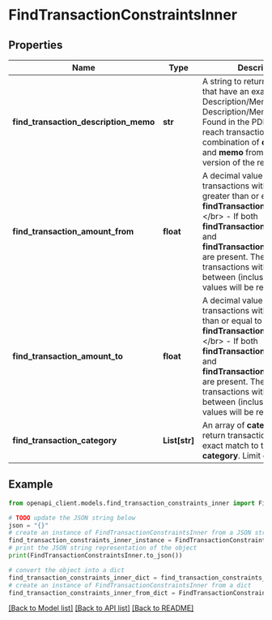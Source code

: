 # FindTransactionConstraintsInner


## Properties

Name | Type | Description | Notes
------------ | ------------- | ------------- | -------------
**find_transaction_description_memo** | **str** | A string to return transactions that have an exact match to Description/Memo.&lt;/br&gt; - Description/Memo&lt;/br&gt;   - Found in the PDF report for reach transactions.&lt;/br&gt;   - A combination of **description** and **memo** from the JSON version of the report.&lt;/br&gt;  | [optional] 
**find_transaction_amount_from** | **float** | A decimal value to return transactions with **amount** greater than or equal to **findTransactionAmountFrom**.&lt;/br&gt; - If both **findTransactionAmountFrom** and **findTransactionAmountTo** are present. Then transactions with  **amount** between (inclusive) both values will be returned.  | [optional] 
**find_transaction_amount_to** | **float** | A decimal value to return transactions with **amount** less than or equal to **findTransactionAmountTo**.&lt;/br&gt; - If both **findTransactionAmountFrom** and **findTransactionAmountTo** are present. Then transactions with  **amount** between (inclusive) both values will be returned.  | [optional] 
**find_transaction_category** | **List[str]** | An array of **categories** to return transactions with an exact match to the array of **category**. Limit of 10.  | [optional] 

## Example

```python
from openapi_client.models.find_transaction_constraints_inner import FindTransactionConstraintsInner

# TODO update the JSON string below
json = "{}"
# create an instance of FindTransactionConstraintsInner from a JSON string
find_transaction_constraints_inner_instance = FindTransactionConstraintsInner.from_json(json)
# print the JSON string representation of the object
print(FindTransactionConstraintsInner.to_json())

# convert the object into a dict
find_transaction_constraints_inner_dict = find_transaction_constraints_inner_instance.to_dict()
# create an instance of FindTransactionConstraintsInner from a dict
find_transaction_constraints_inner_from_dict = FindTransactionConstraintsInner.from_dict(find_transaction_constraints_inner_dict)
```
[[Back to Model list]](../README.md#documentation-for-models) [[Back to API list]](../README.md#documentation-for-api-endpoints) [[Back to README]](../README.md)


